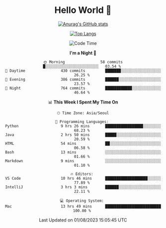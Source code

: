 <div align="center">

# Hello World 👋

[![Anurag's GitHub stats](https://github-readme-stats.vercel.app/api?username=taeho0888&show_icons=true&theme=dracula)](https://github.com/anuraghazra/github-readme-stats)

[![Top Langs](https://github-readme-stats.vercel.app/api/top-langs/?username=taeho0888&theme=dracula)](https://github.com/anuraghazra/github-readme-stats)
<!--
**taeho0888/taeho0888** is a ✨ _special_ ✨ repository because its `README.md` (this file) appears on your GitHub profile.

<!--START_SECTION:waka-->
![Code Time](http://img.shields.io/badge/Code%20Time-173%20hrs%2015%20mins-blue)

**I'm a Night 🦉** 

```text
🌞 Morning                58 commits          █░░░░░░░░░░░░░░░░░░░░░░░░   03.54 % 
🌆 Daytime                430 commits         ███████░░░░░░░░░░░░░░░░░░   26.25 % 
🌃 Evening                386 commits         ██████░░░░░░░░░░░░░░░░░░░   23.57 % 
🌙 Night                  764 commits         ████████████░░░░░░░░░░░░░   46.64 % 
```


📊 **This Week I Spent My Time On** 

```text
🕑︎ Time Zone: Asia/Seoul

💬 Programming Languages: 
Python                   9 hrs 26 mins       █████████████████░░░░░░░░   68.23 % 
Java                     2 hrs 50 mins       █████░░░░░░░░░░░░░░░░░░░░   20.59 % 
HTML                     54 mins             ██░░░░░░░░░░░░░░░░░░░░░░░   06.58 % 
Bash                     13 mins             ░░░░░░░░░░░░░░░░░░░░░░░░░   01.66 % 
Markdown                 9 mins              ░░░░░░░░░░░░░░░░░░░░░░░░░   01.10 % 

🔥 Editors: 
VS Code                  10 hrs 46 mins      ███████████████████░░░░░░   77.89 % 
IntelliJ                 3 hrs 3 mins        ██████░░░░░░░░░░░░░░░░░░░   22.11 % 

💻 Operating System: 
Mac                      13 hrs 49 mins      █████████████████████████   100.00 % 
```


 Last Updated on 01/08/2023 15:05:45 UTC
<!--END_SECTION:waka-->
</div>
